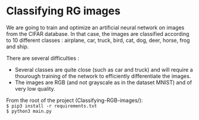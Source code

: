 # Classifying RG images
We are going to train and optimize an artificial neural network on images from the CIFAR database. In that case, the images are classified according to 10 different classes : airplane, car, truck, bird, cat, dog, deer, horse, frog and ship. <br>

There are several difficulties : <br>

- Several classes are quite close (such as car and truck) and will require a thourough training of the network to efficiently differentiate the images. <br>
- The images are RGB (and not grayscale as in the dataset MNIST) and of very low quality.<br>

From the root of the project (Classifying-RGB-images/): <br>
``` $ pip3 install -r requirements.txt ``` <br>
``` $ python3 main.py ```<br>

